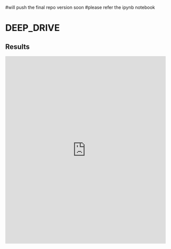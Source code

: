 #will push the final repo version soon 
#please refer the ipynb notebook

# DEEP_DRIVE

## Results

<iframe src="https://www.linkedin.com/embed/feed/update/urn:li:ugcPost:6712776973682302976" height="589" width="504" frameborder="0" allowfullscreen="" title="Embedded post"></iframe>
